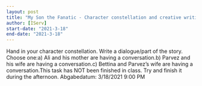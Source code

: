 ```yaml
---
layout: post
title: "My Son the Fanatic - Character constellation and creative writing"
author: [IServ]
start-date: "2021-3-18"
end-date: "2021-3-18"
---
```

Hand in your character constellation. Write a dialogue/part of the story. Choose one:a) Ali and his mother are having a conversation.b) Parvez and his wife are having a conversation.c) Bettina and Parvez’s wife are having a conversation.This task has NOT been finished in class. Try and finish it during the afternoon.
Abgabedatum: 3/18/2021 9:00 PM